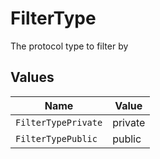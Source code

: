 # FilterType

The protocol type to filter by


## Values

| Name                | Value               |
| ------------------- | ------------------- |
| `FilterTypePrivate` | private             |
| `FilterTypePublic`  | public              |